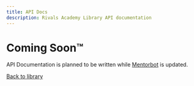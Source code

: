```yaml
---
title: API Docs
description: Rivals Academy Library API documentation
---
```


# Coming Soon™

API Documentation is planned to be written while [Mentorbot](https://github.com/blair-c/Mentorbot3.0#readme) is updated.

[Back to library](/library)

